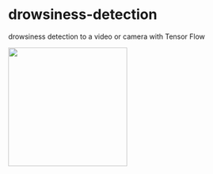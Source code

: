 # drowsiness-detection
drowsiness detection to a video or camera with Tensor Flow

<img src="./example.gif" width="240">
